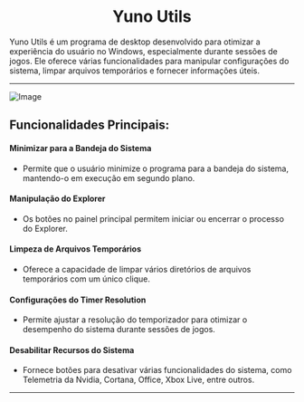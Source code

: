 <div align="center">
  
# Yuno Utils

</div>

Yuno Utils é um programa de desktop desenvolvido para otimizar a experiência do usuário no Windows, especialmente durante sessões de jogos. Ele oferece várias funcionalidades para manipular configurações do sistema, limpar arquivos temporários e fornecer informações úteis.

---

![Image](https://media.discordapp.net/attachments/988546085410721882/1178093807506575510/banner_of.jpg)

## Funcionalidades Principais:

#### Minimizar para a Bandeja do Sistema
   - Permite que o usuário minimize o programa para a bandeja do sistema, mantendo-o em execução em segundo plano.
     
#### Manipulação do Explorer
   - Os botões no painel principal permitem iniciar ou encerrar o processo do Explorer.

#### Limpeza de Arquivos Temporários
   - Oferece a capacidade de limpar vários diretórios de arquivos temporários com um único clique.

#### Configurações do Timer Resolution
   - Permite ajustar a resolução do temporizador para otimizar o desempenho do sistema durante sessões de jogos.

#### Desabilitar Recursos do Sistema
   - Fornece botões para desativar várias funcionalidades do sistema, como Telemetria da Nvidia, Cortana, Office, Xbox Live, entre outros.

---

